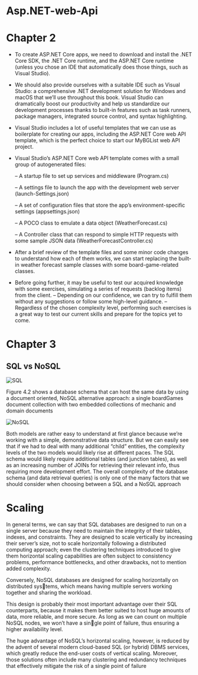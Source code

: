 # Asp.NET-web-Api

# Chapter 2

- To create ASP.NET Core apps, we need to download and install the .NET Core
SDK, the .NET Core runtime, and the ASP.NET Core runtime (unless you
chose an IDE that automatically does those things, such as Visual Studio).

- We should also provide ourselves with a suitable IDE such as Visual Studio: a
comprehensive .NET development solution for Windows and macOS that we’ll
use throughout this book. Visual Studio can dramatically boost our productivity
and help us standardize our development processes thanks to built-in features
such as task runners, package managers, integrated source control, and syntax
highlighting.

- Visual Studio includes a lot of useful templates that we can use as boilerplate for
creating our apps, including the ASP.NET Core web API template, which is the
perfect choice to start our MyBGList web API project.

- Visual Studio’s ASP.NET Core web API template comes with a small group of
autogenerated files:

   – A startup file to set up services and middleware (Program.cs)
  
   – A settings file to launch the app with the development web server (launch-Settings.json)
  
   – A set of configuration files that store the app’s environment-specific settings
     (appsettings.json)
  
   – A POCO class to emulate a data object (WeatherForecast.cs)
  
   – A Controller class that can respond to simple HTTP requests with some
   sample JSON data (WeatherForecastController.cs)

- After a brief review of the template files and some minor code changes to
understand how each of them works, we can start replacing the built-in weather
forecast sample classes with some board-game-related classes.

 
 - Before going further, it may be useful to test our acquired knowledge with some
exercises, simulating a series of requests (backlog items) from the client. 
    – Depending on our confidence, we can try to fulfill them without any suggestions or follow some high-level         guidance.
    – Regardless of the chosen complexity level, performing such exercises is a
      great way to test our current skills and prepare for the topics yet to come.

# Chapter 3 

## SQL vs NoSQL

![SQL](https://github.com/user-attachments/assets/91376f48-4660-4cbc-ba24-7c976caaa8f9)

Figure 4.2 shows a database schema that can host the same data by using a document oriented, NoSQL alternative approach: a single boardGames document collection with
two embedded collections of mechanic and domain documents

![NoSQL](https://github.com/user-attachments/assets/05d07f94-3490-47f7-9d4f-9df3af29c172)

Both models are rather easy to understand at first glance because we’re working with a
simple, demonstrative data structure. But we can easily see that if we had to deal with
many additional “child” entities, the complexity levels of the two models would likely
rise at different paces. The SQL schema would likely require additional tables (and
junction tables), as well as an increasing number of JOINs for retrieving their relevant
info, thus requiring more development effort.
 The overall complexity of the database schema (and data retrieval queries) is only
one of the many factors that we should consider when choosing between a SQL and a
NoSQL approach

# Scaling

In general terms, we can say that SQL databases are designed to run on a single server
because they need to maintain the integrity of their tables, indexes, and constraints. They
are designed to scale vertically by increasing their server’s size, not to scale horizontally
following a distributed computing approach; even the clustering techniques introduced
to give them horizontal scaling capabilities are often subject to consistency problems,
performance bottlenecks, and other drawbacks, not to mention added complexity.
 
 Conversely, NoSQL databases are designed for scaling horizontally on distributed systems, which means having multiple servers working together and sharing the workload.

This design is probably their most important advantage over their SQL counterparts,
because it makes them better suited to host huge amounts of data, more reliable, and
more secure. As long as we can count on multiple NoSQL nodes, we won’t have a single point of failure, thus ensuring a higher availability level.

The huge advantage of NoSQL’s horizontal scaling, however, is reduced by the advent of
several modern cloud-based SQL (or hybrid) DBMS services, which greatly reduce the
end-user costs of vertical scaling. Moreover, those solutions often include many clustering
and redundancy techniques that effectively mitigate the risk of a single point of failure
